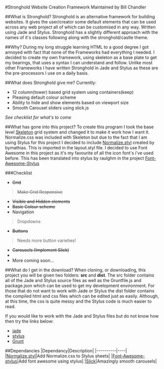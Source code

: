 #Stronghold Website Creation Framework
Maintained by Bill Chandler

##What is Stronghold?
Stronghold is an alternative framework for building websites. It gives the user/creator some default elements that can be used across any web project all of which can be customised in any way. Written using Jade and Stylus. Stronghold has a slightly different approach with the names of it's classes following along with the stronghold/castle theme.

##Why?
During my long struggle learning HTML to a good degree I got annoyed with fact that none of the Frameworks had everything I needed. I decided to create my own framework, using skeleton as a base plate to get my bearings, that uses a syntax I can understand and follow.
Unlike most other Frameworks I have written Stronghold in Jade and Stylus as these are the pre-processors I use on a daily basis. 

##What does Stronghold give me?
Currently:
- 12 column(tower) based grid system using containers(keep)
- Pleasing default colour scheme
- Ability to hide and show elements based on viewport size
- Smooth Carousel sliders using slick.js

*See checklist for what's to come*

##What has gone into this project?
To create this program I took the base level [Skeleton](http://getskeleton.com/) grid system and changed it to make it work how I want it. 
Normalize.css was included with Skeleton but due to the fact that I am using Stylus for this project I decided to include [Normalize.styl](https://github.com/bymathias/normalize.styl) created by bymathias. This is imported in the layout.styl file.
I decided to use Font Awesome in this project as it's my favourite of all the icon font's i've used before. This has been translated into stylus by raulghm in the project [Font-Awesome-Stylus](https://github.com/raulghm/Font-Awesome-Stylus)

###Checklist
+ ~~Grid~~
> ~~Make Grid Responsive~~
+ ~~Visible and Hidden elements~~
+ ~~Basic Colour scheme~~
+ Navigation
> Dropdowns
+ ~~Buttons~~
> Needs more button varieties!
+ ~~Carousels (Implement Slick)~~
+ 
+ More coming soon...

##What do I get in the download?
When cloning, or downloading, this project you will be given two folders: **src** and **dist**. The src folder contains all of the Jade and Stylus source files as well as the Gruntfile.js and package.json which can be used to get my development environment. 
For those that do not want to work with Jade or Stylus the dist folder contains the compiled html and css files which can be edited just as easily. Although, at this time, the css is quite messy and the Stylus code is much easier to read.

If you would like to work with the Jade and Stylus files but do not know how then try the links below:
+ [jade](http://webdesign.tutsplus.com/courses/top-speed-html-development-with-jade?utm_source=Tuts+&utm_medium=referral&utm_campaign=teaserpost-short&utm_content=CRS-20012&WT.mc_id=Tuts+_referral_teaserpost-short_CRS-20012)
+ [stylus](http://webdesign.tutsplus.com/courses/become-a-css-superhero-with-stylus)
+ [Grunt](http://webdesign.tutsplus.com/series/the-command-line-for-web-design--cms-777)


##Dependancies
|Dependancy|Description|
|----------|----|
|[Normalize.styl](https://github.com/bymathias/normalize.styl)|Add Normalize.css to Stylus sheets|
|[Font-Awesome-stylus](https://github.com/raulghm/Font-Awesome-Stylus)|Add font awesome using stylus|
|[Slick](http://kenwheeler.github.io/slick/)|Amazingly smooth carousels|

